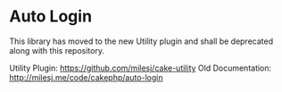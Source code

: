 # Auto Login #

This library has moved to the new Utility plugin and shall be deprecated along with this repository.

Utility Plugin: https://github.com/milesj/cake-utility
Old Documentation: http://milesj.me/code/cakephp/auto-login
